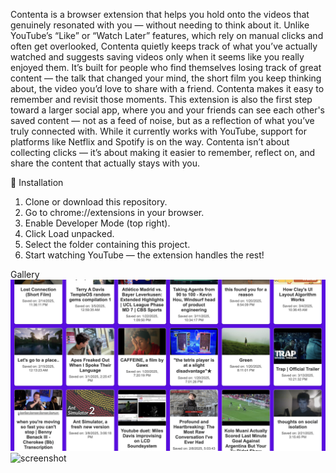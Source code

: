 Contenta is a browser extension that helps you hold onto the videos that genuinely resonated with you — without needing to think about it. Unlike YouTube’s “Like” or “Watch Later” features, which rely on manual clicks and often get overlooked, Contenta quietly keeps track of what you’ve actually watched and suggests saving videos only when it seems like you really enjoyed them.
It’s built for people who find themselves losing track of great content — the talk that changed your mind, the short film you keep thinking about, the video you’d love to share with a friend. Contenta makes it easy to remember and revisit those moments.
This extension is also the first step toward a larger social app, where you and your friends can see each other's saved content — not as a feed of noise, but as a reflection of what you’ve truly connected with. While it currently works with YouTube, support for platforms like Netflix and Spotify is on the way.
Contenta isn’t about collecting clicks — it’s about making it easier to remember, reflect on, and share the content that actually stays with you.


🚀 Installation

1. Clone or download this repository.
2. Go to chrome://extensions in your browser.
3. Enable Developer Mode (top right).
4. Click Load unpacked.
5. Select the folder containing this project.
6. Start watching YouTube — the extension handles the rest!

Gallery
![screenshot](contentagallery.png)
![screenshot](contentaaddimage.png)
